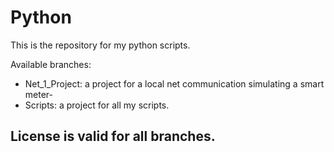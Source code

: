 # Python
This is the repository for my python scripts.

Available branches:
- Net_1_Project: a project for a local net communication simulating a smart meter-
- Scripts: a project for all my scripts.

## License is valid for all branches.
